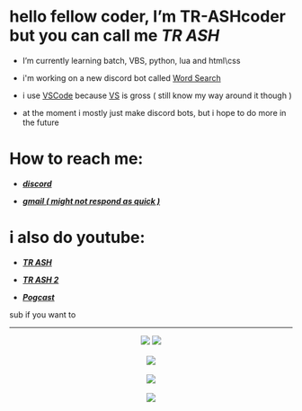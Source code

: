 # hello fellow coder, I’m TR-ASHcoder but you can call me *TR ASH*
- I’m currently learning batch, VBS, python, lua and html\css 


- i'm working on a new discord bot called [Word Search](https://discord.com/oauth2/authorize?client_id=1021290135918219264&permissions=2147665984&scope=bot%20applications.commands)


- i use [VSCode](https://code.visualstudio.com/docs/?dv=win) because [VS](https://visualstudio.microsoft.com/) is gross ( still know my way around it though )


- at the moment i mostly just make discord bots, but i hope to do more in the future


# How to reach me: 

- [***discord***](https://discord.gg/gvnj4jEV)

- [***gmail ( might not respond as quick )***](trash3791@gmail.com)

# i also do youtube:

- [***TR ASH***](https://youtube.com/channel/UCnCUHqT1Jo_JDEtfS07g42g)

- [***TR ASH 2***](https://www.youtube.com/channel/UCXSm6rL33g7y_19mjrnuoVQ)

- [***Pogcast***](https://www.youtube.com/channel/UCv501WiSQ5ePSuVOqyVG4Rw)

sub if you want to








____


<p align="center">
  <img src="https://discord.c99.nl/widget/theme-3/385354004114178050.png"/>  <img src="https://discord.c99.nl/widget/theme-3/1021290135918219264.png"/>
  <br>
  <br>
  <img src="https://github-readme-stats.vercel.app/api?username=TR-ASHcoder&theme=tokyonight" />
  <br/>
  <br/>
  <img src="https://github-readme-stats-eight-theta.vercel.app/api/top-langs/?username=TR-ASHcoder&layout=Demo&exclude_lang=ruby&theme=tokyonight" />
  <br/>
  <br/> 
</a>
  <img src="https://komarev.com/ghpvc/?username=TR-ASHcoder&style=flat&color=red"/>
</p>








